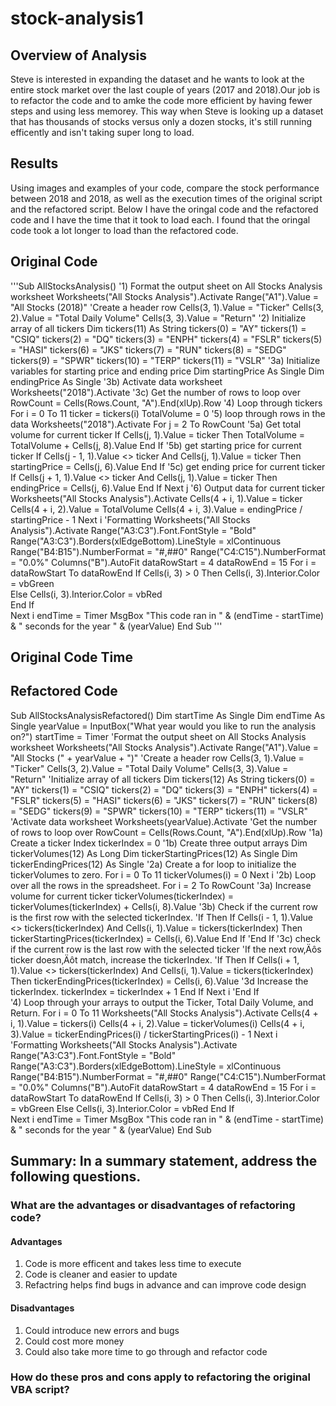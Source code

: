 # stock-analysis1
## Overview of Analysis
Steve is interested in expanding the dataset and he wants to look at the entire stock market over the last couple of years (2017 and 2018).Our job is to refactor the code and to amke the code more efficient by having fewer steps and using less memorey. This way when Steve is looking up a dataset that has thousands of stocks versus only a dozen stocks, it's still running efficently and isn't taking super long to load. 
## Results 
Using images and examples of your code, compare the stock performance between 2018 and 2018, as well as the execution times of the original script and the refactored script.
Below I have the oringal code and the refactored code and I have the time that it took to load each. I found that the oringal code took a lot longer to load than the refactored code. 

## Original Code
   '''Sub AllStocksAnalysis()
   '1) Format the output sheet on All Stocks Analysis worksheet
   Worksheets("All Stocks Analysis").Activate
   Range("A1").Value = "All Stocks (2018)"
   'Create a header row
   Cells(3, 1).Value = "Ticker"
   Cells(3, 2).Value = "Total Daily Volume"
   Cells(3, 3).Value = "Return"
   '2) Initialize array of all tickers
   Dim tickers(11) As String
   tickers(0) = "AY"
   tickers(1) = "CSIQ"
   tickers(2) = "DQ"
   tickers(3) = "ENPH"
   tickers(4) = "FSLR"
   tickers(5) = "HASI"
   tickers(6) = "JKS"
   tickers(7) = "RUN"
   tickers(8) = "SEDG"
   tickers(9) = "SPWR"
   tickers(10) = "TERP"
   tickers(11) = "VSLR"
   '3a) Initialize variables for starting price and ending price
   Dim startingPrice As Single
   Dim endingPrice As Single
   '3b) Activate data worksheet
   Worksheets("2018").Activate
   '3c) Get the number of rows to loop over
   RowCount = Cells(Rows.Count, "A").End(xlUp).Row
       '4) Loop through tickers
          For i = 0 To 11
         ticker = tickers(i)
         TotalVolume = 0
         '5) loop through rows in the data
          Worksheets("2018").Activate
          For j = 2 To RowCount
           '5a) Get total volume for current ticker
           If Cells(j, 1).Value = ticker Then
               TotalVolume = TotalVolume + Cells(j, 8).Value
           End If
           '5b) get starting price for current ticker
           If Cells(j - 1, 1).Value <> ticker And Cells(j, 1).Value = ticker Then
               startingPrice = Cells(j, 6).Value
           End If
           '5c) get ending price for current ticker
           If Cells(j + 1, 1).Value <> ticker And Cells(j, 1).Value = ticker Then
              endingPrice = Cells(j, 6).Value
           End If
       Next j
       '6) Output data for current ticker
       Worksheets("All Stocks Analysis").Activate
       Cells(4 + i, 1).Value = ticker
       Cells(4 + i, 2).Value = TotalVolume
       Cells(4 + i, 3).Value = endingPrice / startingPrice - 1
         Next i
      'Formatting
    Worksheets("All Stocks Analysis").Activate
    Range("A3:C3").Font.FontStyle = "Bold"
    Range("A3:C3").Borders(xlEdgeBottom).LineStyle = xlContinuous
    Range("B4:B15").NumberFormat = "#,##0"
    Range("C4:C15").NumberFormat = "0.0%"
    Columns("B").AutoFit
    dataRowStart = 4
    dataRowEnd = 15
    For i = dataRowStart To dataRowEnd
        If Cells(i, 3) > 0 Then 
            Cells(i, 3).Interior.Color = vbGreen   
        Else
            Cells(i, 3).Interior.Color = vbRed   
        End If   
    Next i
    endTime = Timer
    MsgBox "This code ran in " & (endTime - startTime) & " seconds for the year " & (yearValue)
End Sub
'''
## Original Code Time

## Refactored Code
Sub AllStocksAnalysisRefactored()
    Dim startTime As Single
    Dim endTime  As Single
    yearValue = InputBox("What year would you like to run the analysis on?")
    startTime = Timer
    'Format the output sheet on All Stocks Analysis worksheet
    Worksheets("All Stocks Analysis").Activate
    Range("A1").Value = "All Stocks (" + yearValue + ")"
    'Create a header row
    Cells(3, 1).Value = "Ticker"
    Cells(3, 2).Value = "Total Daily Volume"
    Cells(3, 3).Value = "Return"
    'Initialize array of all tickers
    Dim tickers(12) As String
    tickers(0) = "AY"
    tickers(1) = "CSIQ"
    tickers(2) = "DQ"
    tickers(3) = "ENPH"
    tickers(4) = "FSLR"
    tickers(5) = "HASI"
    tickers(6) = "JKS"
    tickers(7) = "RUN"
    tickers(8) = "SEDG"
    tickers(9) = "SPWR"
    tickers(10) = "TERP"
    tickers(11) = "VSLR"
    'Activate data worksheet
    Worksheets(yearValue).Activate
    'Get the number of rows to loop over
    RowCount = Cells(Rows.Count, "A").End(xlUp).Row
    '1a) Create a ticker Index
    tickerIndex = 0
    '1b) Create three output arrays
Dim tickerVolumes(12) As Long
Dim tickerStartingPrices(12) As Single
Dim tickerEndingPrices(12) As Single 
  '2a) Create a for loop to initialize the tickerVolumes to zero.
    For i = 0 To 11
tickerVolumes(i) = 0
Next i
    '2b) Loop over all the rows in the spreadsheet.
    For i = 2 To RowCount
        '3a) Increase volume for current ticker
    tickerVolumes(tickerIndex) = tickerVolumes(tickerIndex) + Cells(i, 8).Value
        '3b) Check if the current row is the first row with the selected tickerIndex.
        'If  Then
            If Cells(i - 1, 1).Value <> tickers(tickerIndex) And Cells(i, 1).Value = tickers(tickerIndex) Then
        tickerStartingPrices(tickerIndex) = Cells(i, 6).Value
    End If
        'End If
        '3c) check if the current row is the last row with the selected ticker
         'If the next row‚Äôs ticker doesn‚Äôt match, increase the tickerIndex.
        'If  Then
           If Cells(i + 1, 1).Value <> tickers(tickerIndex) And Cells(i, 1).Value = tickers(tickerIndex) Then
        tickerEndingPrices(tickerIndex) = Cells(i, 6).Value
            '3d Increase the tickerIndex.
             tickerIndex = tickerIndex + 1
             End If
             Next i
        'End If    
    '4) Loop through your arrays to output the Ticker, Total Daily Volume, and Return.
For i = 0 To 11
    Worksheets("All Stocks Analysis").Activate
    Cells(4 + i, 1).Value = tickers(i)
    Cells(4 + i, 2).Value = tickerVolumes(i)
    Cells(4 + i, 3).Value = tickerEndingPrices(i) / tickerStartingPrices(i) - 1
Next i
    'Formatting
    Worksheets("All Stocks Analysis").Activate
    Range("A3:C3").Font.FontStyle = "Bold"
    Range("A3:C3").Borders(xlEdgeBottom).LineStyle = xlContinuous
    Range("B4:B15").NumberFormat = "#,##0"
    Range("C4:C15").NumberFormat = "0.0%"
    Columns("B").AutoFit
    dataRowStart = 4
    dataRowEnd = 15
    For i = dataRowStart To dataRowEnd
        If Cells(i, 3) > 0 Then
            Cells(i, 3).Interior.Color = vbGreen
        Else
            Cells(i, 3).Interior.Color = vbRed
        End If  
    Next i
    endTime = Timer
    MsgBox "This code ran in " & (endTime - startTime) & " seconds for the year " & (yearValue)
End Sub
## Summary: In a summary statement, address the following questions.

### What are the advantages or disadvantages of refactoring code?

#### Advantages
1. Code is more efficent and takes less time to execute
2. Code is cleaner and easier to update
3. Refactring helps find bugs in advance and can improve code design
#### Disadvantages
1. Could introduce new errors and bugs
2. Could cost more money
3. Could also take more time to go through and refactor code

### How do these pros and cons apply to refactoring the original VBA script?
